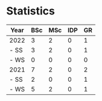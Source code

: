 # Statistics

| Year | BSc | MSc | IDP | GR |
|------|-----|-----|-----|----|
| 2022 |   3 |   2 |   0 |  1 |
| - SS |   3 |   2 |   0 |  1 |
| - WS |   0 |   0 |   0 |  0 |
| 2021 |   7 |   2 |   0 |  2 |
| - SS |   2 |   0 |   0 |  1 |
| - WS |   5 |   2 |   0 |  1 |
